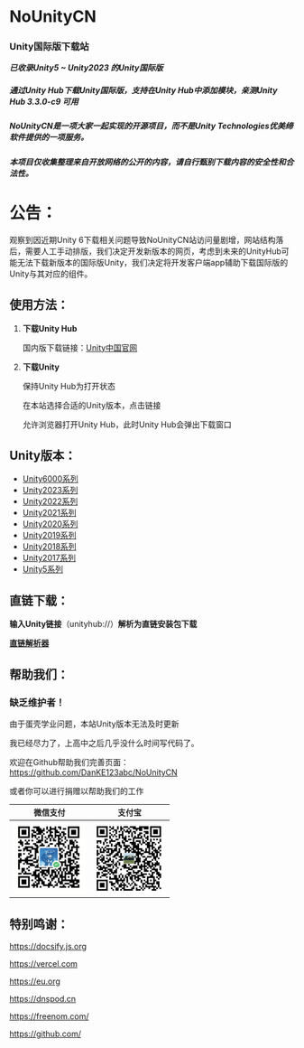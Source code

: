 # NoUnityCN
### Unity国际版下载站

***已收录Unity5 ~ Unity2023 的Unity国际版***

##### 通过Unity Hub下载Unity国际版，支持在Unity Hub中添加模块，亲测Unity Hub 3.3.0-c9 可用

##### NoUnityCN是一项大家一起实现的开源项目，而不是Unity Technologies优美缔软件提供的一项服务。

##### 本项目仅收集整理来自开放网络的公开的内容，请自行甄别下载内容的安全性和合法性。

# 公告：

观察到因近期Unity 6下载相关问题导致NoUnityCN站访问量剧增，网站结构落后，需要人工手动排版，我们决定开发新版本的网页，考虑到未来的UnityHub可能无法下载新版本的国际版Unity，我们决定将开发客户端app辅助下载国际版的Unity与其对应的组件。



## 使用方法：

1. **下载Unity Hub**

   国内版下载链接：[Unity中国官网](https://unity.cn/releases)

2. **下载Unity**

   保持Unity Hub为打开状态

   在本站选择合适的Unity版本，点击链接

   允许浏览器打开Unity Hub，此时Unity Hub会弹出下载窗口

## Unity版本：

- [Unity6000系列](Unity/Unity6000/index)
- [Unity2023系列](Unity/Unity2023/index)
- [Unity2022系列](Unity/Unity2022/index)
- [Unity2021系列](Unity/Unity2021/index)
- [Unity2020系列](Unity/Unity2020/index)
- [Unity2019系列](Unity/Unity2019/index)
- [Unity2018系列](Unity/Unity2018/index)
- [Unity2017系列](Unity/Unity2017/index)
- [Unity5系列](Unity/Unity5/index)

## 直链下载：

**输入Unity链接**（unityhub://）**解析为直链安装包下载**

**[直链解析器](download.iframe.html)**

## 帮助我们：

### 缺乏维护者！
   由于蛋壳学业问题，本站Unity版本无法及时更新

   我已经尽力了，上高中之后几乎没什么时间写代码了。

   欢迎在Github帮助我们完善页面：https://github.com/DanKE123abc/NoUnityCN

   或者你可以进行捐赠以帮助我们的工作

| 微信支付                  | 支付宝                   |
| ------------------------- | ------------------------ |
| ![微信支付](.\css\wx.png) | ![支付宝](.\css\zfb.jpg) |



## 特别鸣谢：

https://docsify.js.org

https://vercel.com

https://eu.org

https://dnspod.cn

https://freenom.com/


https://github.com/